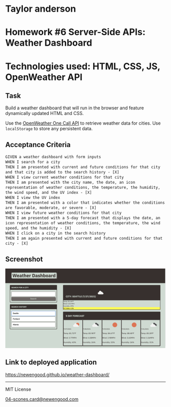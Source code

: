 # Taylor anderson
# Homework #6 Server-Side APIs: Weather Dashboard
# Technologies used: HTML, CSS, JS, OpenWeather API

## Task

Build a weather dashboard that will run in the browser and feature dynamically updated HTML and CSS.

Use the [OpenWeather One Call API](https://openweathermap.org/api/one-call-api) to retrieve weather data for cities. Use `localStorage` to store any persistent data.

## Acceptance Criteria

```
GIVEN a weather dashboard with form inputs
WHEN I search for a city
THEN I am presented with current and future conditions for that city and that city is added to the search history - [X]
WHEN I view current weather conditions for that city
THEN I am presented with the city name, the date, an icon representation of weather conditions, the temperature, the humidity, the wind speed, and the UV index - [X]
WHEN I view the UV index
THEN I am presented with a color that indicates whether the conditions are favorable, moderate, or severe - [X]
WHEN I view future weather conditions for that city
THEN I am presented with a 5-day forecast that displays the date, an icon representation of weather conditions, the temperature, the wind speed, and the humidity - [X]
WHEN I click on a city in the search history
THEN I am again presented with current and future conditions for that city - [X]
```

## Screenshot

![The following image shows the web application's appearance and functionality:](./docs/images/screenshot.png)

## Link to deployed application

https://newengood.github.io/weather-dashboard/

- - -
MIT License


04-scones.card@newengood.com
